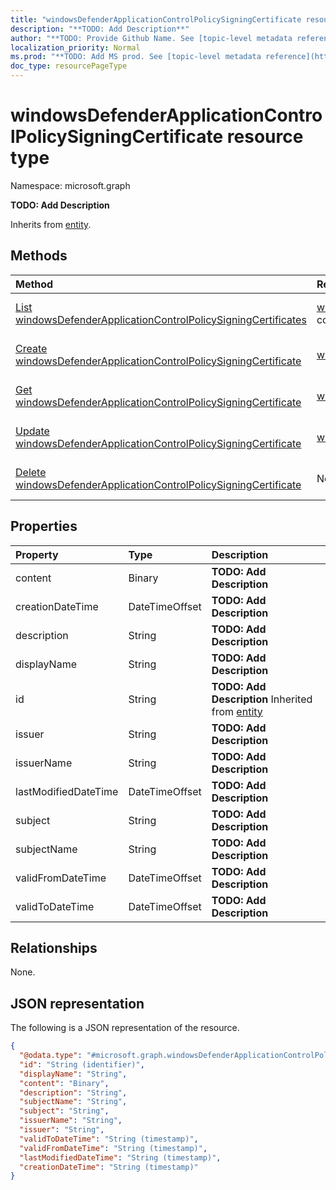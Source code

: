 ```yaml
---
title: "windowsDefenderApplicationControlPolicySigningCertificate resource type"
description: "**TODO: Add Description**"
author: "**TODO: Provide Github Name. See [topic-level metadata reference](https://msgo.azurewebsites.net/add/document/guidelines/metadata.html#topic-level-metadata)**"
localization_priority: Normal
ms.prod: "**TODO: Add MS prod. See [topic-level metadata reference](https://msgo.azurewebsites.net/add/document/guidelines/metadata.html#topic-level-metadata)**"
doc_type: resourcePageType
---
```


# windowsDefenderApplicationControlPolicySigningCertificate resource type

Namespace: microsoft.graph

**TODO: Add Description**


Inherits from [entity](../resources/entity.md).

## Methods
|Method|Return type|Description|
|:---|:---|:---|
|[List windowsDefenderApplicationControlPolicySigningCertificates](../api/intune-windowsdefenderapplicationcontrolpolicysigningcertificate-list.md)|[windowsDefenderApplicationControlPolicySigningCertificate](../resources/intune-windowsdefenderapplicationcontrolpolicysigningcertificate.md) collection|Get a list of the [windowsDefenderApplicationControlPolicySigningCertificate](../resources/windowsdefenderapplicationcontrolpolicysigningcertificate.md) objects and their properties.|
|[Create windowsDefenderApplicationControlPolicySigningCertificate](../api/intune-windowsdefenderapplicationcontrolpolicysigningcertificate-create.md)|[windowsDefenderApplicationControlPolicySigningCertificate](../resources/intune-windowsdefenderapplicationcontrolpolicysigningcertificate.md)|Create a new [windowsDefenderApplicationControlPolicySigningCertificate](../resources/intune-windowsdefenderapplicationcontrolpolicysigningcertificate.md) object.|
|[Get windowsDefenderApplicationControlPolicySigningCertificate](../api/intune-windowsdefenderapplicationcontrolpolicysigningcertificate-get.md)|[windowsDefenderApplicationControlPolicySigningCertificate](../resources/intune-windowsdefenderapplicationcontrolpolicysigningcertificate.md)|Read the properties and relationships of a [windowsDefenderApplicationControlPolicySigningCertificate](../resources/intune-windowsdefenderapplicationcontrolpolicysigningcertificate.md) object.|
|[Update windowsDefenderApplicationControlPolicySigningCertificate](../api/intune-windowsdefenderapplicationcontrolpolicysigningcertificate-update.md)|[windowsDefenderApplicationControlPolicySigningCertificate](../resources/intune-windowsdefenderapplicationcontrolpolicysigningcertificate.md)|Update the properties of a [windowsDefenderApplicationControlPolicySigningCertificate](../resources/intune-windowsdefenderapplicationcontrolpolicysigningcertificate.md) object.|
|[Delete windowsDefenderApplicationControlPolicySigningCertificate](../api/intune-windowsdefenderapplicationcontrolpolicysigningcertificate-delete.md)|None|Deletes a [windowsDefenderApplicationControlPolicySigningCertificate](../resources/intune-windowsdefenderapplicationcontrolpolicysigningcertificate.md) object.|

## Properties
|Property|Type|Description|
|:---|:---|:---|
|content|Binary|**TODO: Add Description**|
|creationDateTime|DateTimeOffset|**TODO: Add Description**|
|description|String|**TODO: Add Description**|
|displayName|String|**TODO: Add Description**|
|id|String|**TODO: Add Description** Inherited from [entity](../resources/entity.md)|
|issuer|String|**TODO: Add Description**|
|issuerName|String|**TODO: Add Description**|
|lastModifiedDateTime|DateTimeOffset|**TODO: Add Description**|
|subject|String|**TODO: Add Description**|
|subjectName|String|**TODO: Add Description**|
|validFromDateTime|DateTimeOffset|**TODO: Add Description**|
|validToDateTime|DateTimeOffset|**TODO: Add Description**|

## Relationships
None.

## JSON representation
The following is a JSON representation of the resource.
<!-- {
  "blockType": "resource",
  "keyProperty": "id",
  "@odata.type": "microsoft.graph.windowsDefenderApplicationControlPolicySigningCertificate",
  "baseType": "microsoft.graph.entity",
  "openType": false
}
-->
``` json
{
  "@odata.type": "#microsoft.graph.windowsDefenderApplicationControlPolicySigningCertificate",
  "id": "String (identifier)",
  "displayName": "String",
  "content": "Binary",
  "description": "String",
  "subjectName": "String",
  "subject": "String",
  "issuerName": "String",
  "issuer": "String",
  "validToDateTime": "String (timestamp)",
  "validFromDateTime": "String (timestamp)",
  "lastModifiedDateTime": "String (timestamp)",
  "creationDateTime": "String (timestamp)"
}
```

